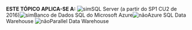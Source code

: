 <Token>**ESTE TÓPICO APLICA-SE A:** ![sim](media/yes.png)SQL Server (a partir do SP1 CU2 de 2016)![sim](media/no.png)Banco de Dados SQL do Microsoft Azure![não](media/no.png)Azure SQL Data Warehouse ![não](media/no.png)Parallel Data Warehouse </Token>
